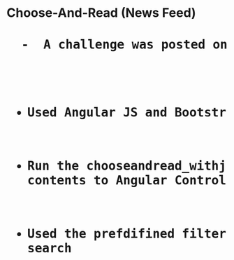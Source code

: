 <h1> Choose-And-Read (News Feed) <h1>
<pre>
  -  A challenge was posted on Internet to create a RSS News feed that is displayed based on Category
    
  -  <b>Used Angular JS and Bootstrap</b>
    
  -  Run the chooseandread_withjs.html or add the controller.js file contents to Angular Controller in choseandread.html
  
  - Used the prefdifined filter "Filtertext" of Angular JS for search 
</pre>


